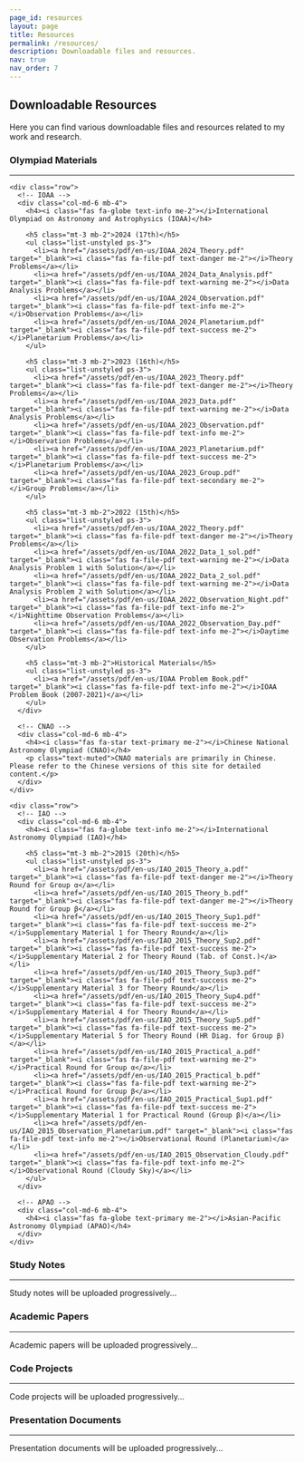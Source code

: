```yaml
---
page_id: resources
layout: page
title: Resources
permalink: /resources/
description: Downloadable files and resources.
nav: true
nav_order: 7
---
```


<!-- pages/resources.md -->
<div class="resources">
  <h2>Downloadable Resources</h2>
  
  <div class="row">
    <div class="col-md-12">
      <p>Here you can find various downloadable files and resources related to my work and research.</p>
    </div>
  </div>

  <!-- Olympiad Materials -->
  <section class="mt-5">
    <h3><i class="fas fa-trophy text-warning me-2"></i>Olympiad Materials</h3>
    <hr>
    
    <div class="row">
      <!-- IOAA -->
      <div class="col-md-6 mb-4">
        <h4><i class="fas fa-globe text-info me-2"></i>International Olympiad on Astronomy and Astrophysics (IOAA)</h4>
        
        <h5 class="mt-3 mb-2">2024 (17th)</h5>
        <ul class="list-unstyled ps-3">
          <li><a href="/assets/pdf/en-us/IOAA_2024_Theory.pdf" target="_blank"><i class="fas fa-file-pdf text-danger me-2"></i>Theory Problems</a></li>
          <li><a href="/assets/pdf/en-us/IOAA_2024_Data_Analysis.pdf" target="_blank"><i class="fas fa-file-pdf text-warning me-2"></i>Data Analysis Problems</a></li>
          <li><a href="/assets/pdf/en-us/IOAA_2024_Observation.pdf" target="_blank"><i class="fas fa-file-pdf text-info me-2"></i>Observation Problems</a></li>
          <li><a href="/assets/pdf/en-us/IOAA_2024_Planetarium.pdf" target="_blank"><i class="fas fa-file-pdf text-success me-2"></i>Planetarium Problems</a></li>
        </ul>

        <h5 class="mt-3 mb-2">2023 (16th)</h5>
        <ul class="list-unstyled ps-3">
          <li><a href="/assets/pdf/en-us/IOAA_2023_Theory.pdf" target="_blank"><i class="fas fa-file-pdf text-danger me-2"></i>Theory Problems</a></li>
          <li><a href="/assets/pdf/en-us/IOAA_2023_Data.pdf" target="_blank"><i class="fas fa-file-pdf text-warning me-2"></i>Data Analysis Problems</a></li>
          <li><a href="/assets/pdf/en-us/IOAA_2023_Observation.pdf" target="_blank"><i class="fas fa-file-pdf text-info me-2"></i>Observation Problems</a></li>
          <li><a href="/assets/pdf/en-us/IOAA_2023_Planetarium.pdf" target="_blank"><i class="fas fa-file-pdf text-success me-2"></i>Planetarium Problems</a></li>
          <li><a href="/assets/pdf/en-us/IOAA_2023_Group.pdf" target="_blank"><i class="fas fa-file-pdf text-secondary me-2"></i>Group Problems</a></li>
        </ul>

        <h5 class="mt-3 mb-2">2022 (15th)</h5>
        <ul class="list-unstyled ps-3">
          <li><a href="/assets/pdf/en-us/IOAA_2022_Theory.pdf" target="_blank"><i class="fas fa-file-pdf text-danger me-2"></i>Theory Problems</a></li>
          <li><a href="/assets/pdf/en-us/IOAA_2022_Data_1_sol.pdf" target="_blank"><i class="fas fa-file-pdf text-warning me-2"></i>Data Analysis Problem 1 with Solution</a></li>
          <li><a href="/assets/pdf/en-us/IOAA_2022_Data_2_sol.pdf" target="_blank"><i class="fas fa-file-pdf text-warning me-2"></i>Data Analysis Problem 2 with Solution</a></li>
          <li><a href="/assets/pdf/en-us/IOAA_2022_Observation_Night.pdf" target="_blank"><i class="fas fa-file-pdf text-info me-2"></i>Nighttime Observation Problems</a></li>
          <li><a href="/assets/pdf/en-us/IOAA_2022_Observation_Day.pdf" target="_blank"><i class="fas fa-file-pdf text-info me-2"></i>Daytime Observation Problems</a></li>
        </ul>

        <h5 class="mt-3 mb-2">Historical Materials</h5>
        <ul class="list-unstyled ps-3">
          <li><a href="/assets/pdf/en-us/IOAA Problem Book.pdf" target="_blank"><i class="fas fa-file-pdf text-info me-2"></i>IOAA Problem Book (2007-2021)</a></li>
        </ul>
      </div>
      
      <!-- CNAO -->
      <div class="col-md-6 mb-4">
        <h4><i class="fas fa-star text-primary me-2"></i>Chinese National Astronomy Olympiad (CNAO)</h4>
        <p class="text-muted">CNAO materials are primarily in Chinese. Please refer to the Chinese versions of this site for detailed content.</p>
      </div>
    </div>

    <div class="row">
      <!-- IAO -->
      <div class="col-md-6 mb-4">
        <h4><i class="fas fa-globe text-info me-2"></i>International Astronomy Olympiad (IAO)</h4>
        
        <h5 class="mt-3 mb-2">2015 (20th)</h5>
        <ul class="list-unstyled ps-3">
          <li><a href="/assets/pdf/en-us/IAO_2015_Theory_a.pdf" target="_blank"><i class="fas fa-file-pdf text-danger me-2"></i>Theory Round for Group α</a></li>
          <li><a href="/assets/pdf/en-us/IAO_2015_Theory_b.pdf" target="_blank"><i class="fas fa-file-pdf text-danger me-2"></i>Theory Round for Group β</a></li>
          <li><a href="/assets/pdf/en-us/IAO_2015_Theory_Sup1.pdf" target="_blank"><i class="fas fa-file-pdf text-success me-2"></i>Supplementary Material 1 for Theory Round</a></li>
          <li><a href="/assets/pdf/en-us/IAO_2015_Theory_Sup2.pdf" target="_blank"><i class="fas fa-file-pdf text-success me-2"></i>Supplementary Material 2 for Theory Round (Tab. of Const.)</a></li>
          <li><a href="/assets/pdf/en-us/IAO_2015_Theory_Sup3.pdf" target="_blank"><i class="fas fa-file-pdf text-success me-2"></i>Supplementary Material 3 for Theory Round</a></li>
          <li><a href="/assets/pdf/en-us/IAO_2015_Theory_Sup4.pdf" target="_blank"><i class="fas fa-file-pdf text-success me-2"></i>Supplementary Material 4 for Theory Round</a></li>
          <li><a href="/assets/pdf/en-us/IAO_2015_Theory_Sup5.pdf" target="_blank"><i class="fas fa-file-pdf text-success me-2"></i>Supplementary Material 5 for Theory Round (HR Diag. for Group β)</a></li>
          <li><a href="/assets/pdf/en-us/IAO_2015_Practical_a.pdf" target="_blank"><i class="fas fa-file-pdf text-warning me-2"></i>Practical Round for Group α</a></li>
          <li><a href="/assets/pdf/en-us/IAO_2015_Practical_b.pdf" target="_blank"><i class="fas fa-file-pdf text-warning me-2"></i>Practical Round for Group β</a></li>
          <li><a href="/assets/pdf/en-us/IAO_2015_Practical_Sup1.pdf" target="_blank"><i class="fas fa-file-pdf text-success me-2"></i>Supplementary Material 1 for Practical Round (Group β)</a></li>
          <li><a href="/assets/pdf/en-us/IAO_2015_Observation_Planetarium.pdf" target="_blank"><i class="fas fa-file-pdf text-info me-2"></i>Observational Round (Planetarium)</a></li>
          <li><a href="/assets/pdf/en-us/IAO_2015_Observation_Cloudy.pdf" target="_blank"><i class="fas fa-file-pdf text-info me-2"></i>Observational Round (Cloudy Sky)</a></li>
        </ul>
      </div>
      
      <!-- APAO -->
      <div class="col-md-6 mb-4">
        <h4><i class="fas fa-globe text-primary me-2"></i>Asian-Pacific Astronomy Olympiad (APAO)</h4>
      </div>
    </div>
  </section>

  <!-- Study Notes -->
  <section class="mt-5">
    <h3><i class="fas fa-book text-success me-2"></i>Study Notes</h3>
    <hr>
    <div class="row">
      <div class="col-md-12">
        <p class="text-muted">Study notes will be uploaded progressively...</p>
        <!-- Add study notes here -->
      </div>
    </div>
  </section>

  <!-- Academic Papers -->
  <section class="mt-5">
    <h3><i class="fas fa-file-alt text-primary me-2"></i>Academic Papers</h3>
    <hr>
    <div class="row">
      <div class="col-md-12">
        <p class="text-muted">Academic papers will be uploaded progressively...</p>
        <!-- Add academic papers here -->
      </div>
    </div>
  </section>

  <!-- Code Projects -->
  <section class="mt-5">
    <h3><i class="fas fa-code text-secondary me-2"></i>Code Projects</h3>
    <hr>
    <div class="row">
      <div class="col-md-12">
        <p class="text-muted">Code projects will be uploaded progressively...</p>
        <!-- Add code projects here -->
      </div>
    </div>
  </section>

  <!-- Presentation Documents -->
  <section class="mt-5">
    <h3><i class="fas fa-presentation-screen text-danger me-2"></i>Presentation Documents</h3>
    <hr>
    <div class="row">
      <div class="col-md-12">
        <p class="text-muted">Presentation documents will be uploaded progressively...</p>
        <!-- Add presentation documents here -->
      </div>
    </div>
  </section>

</div>